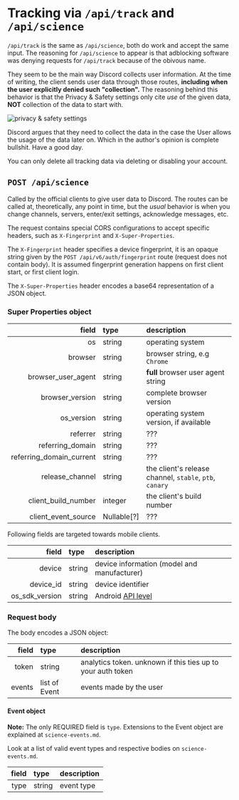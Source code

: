 # Tracking via `/api/track` and `/api/science`

`/api/track` is the same as `/api/science`, both do work and accept the
same input. The reasoning for `/api/science` to appear is that adblocking
software was denying requests for `/api/track` because of the obivous name.

They seem to be the main way Discord collects user information. At the time of
writing, the client sends user data through those routes, **including when the
user explicitly denied such "collection".** The reasoning behind this behavior
is that the Privacy & Safety settings only cite *use* of the given data, **NOT**
collection of the data to start with.

![privacy & safety settings](https://catgirl.estrogen.fun/i/eq5w3chk.png)

Discord argues that they need to collect the data in the case the User
allows the usage of the data later on. Which in the author's opinion is complete
bullshit. Have a good day.

You can only delete all tracking data via deleting or disabling your account.

## `POST /api/science`

Called by the official clients to give user data to Discord.
The routes can be called at, theoretically, any point in time, but the *usual*
behavior is when you change channels, servers, enter/exit settings, acknowledge
messages, etc.

The request contains special CORS configurations to accept specific headers,
such as `X-Fingerprint` and `X-Super-Properties`.

The `X-Fingerprint` header specifies a device fingerprint, it is an opaque
string given by the `POST /api/v6/auth/fingerprint` route (request does not
contain body). It is assumed fingerprint generation happens on first client
start, or first client login.

The `X-Super-Properties` header encodes a base64 representation of a JSON
object.

### Super Properties object

| field | type | description |
| --: | :-- | :-- |
| os | string | operating system |
| browser | string | browser string, e.g `Chrome` |
| browser\_user\_agent | string | **full** browser user agent string |
| browser\_version | string | complete browser version |
| os\_version | string | operating system version, if available |
| referrer | string | ??? |
| referring\_domain | string | ??? |
| referring\_domain\_current | string | ??? |
| release\_channel | string | the client's release channel, `stable`, `ptb`, `canary` |
| client\_build\_number | integer | the client's build number |
| client\_event\_source | Nullable[?] | ??? |

Following fields are targeted towards mobile clients.

| field | type | description |
| --: | :-- | :-- |
| device | string | device information (model and manufacturer) |
| device\_id | string | device identifier |
| os\_sdk\_version | string | Android [API level] |

[api level]: https://en.wikipedia.org/wiki/Android_version_history

### Request body

The body encodes a JSON object:

| field | type | description |
| --: | :-- | :-- |
| token | string | analytics token. unknown if this ties up to your auth token |
| events | list of Event | events made by the user |

#### Event object

**Note:** The only REQUIRED field is `type`. Extensions to the Event object
are explained at `science-events.md`.

Look at a list of valid event types and respective bodies on
`science-events.md`.

| field | type | description |
| --: | :-- | :-- |
| type | string | event type |
